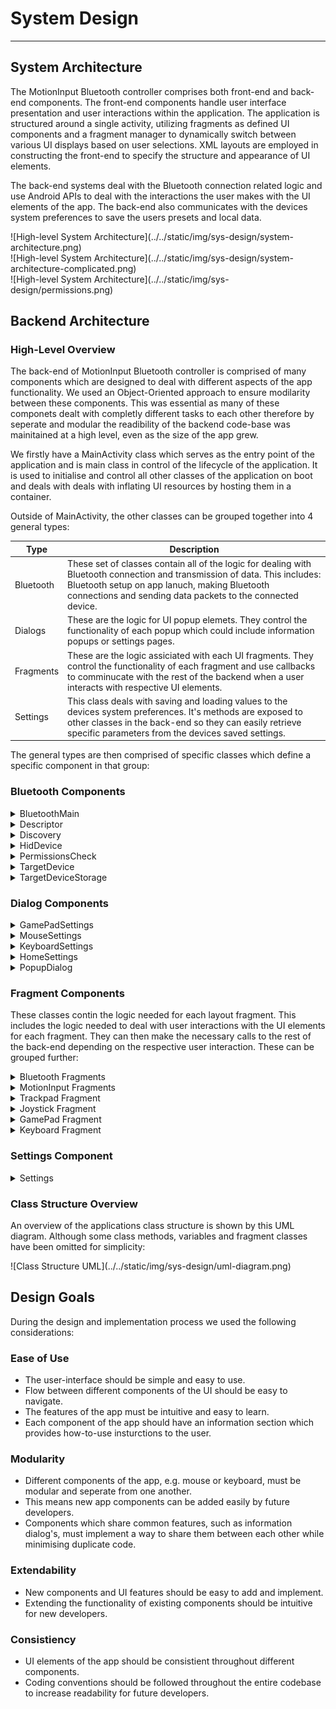 # System Design

---

## System Architecture

The MotionInput Bluetooth controller comprises both front-end and back-end components. The front-end components handle user interface presentation and user interactions within the application. The application is structured around a single activity, utilizing fragments as defined UI components and a fragment manager to dynamically switch between various UI displays based on user selections. XML layouts are employed in constructing the front-end to specify the structure and appearance of UI elements.

The back-end systems deal with the Bluetooth connection related logic and use Android APIs to deal with the interactions the user makes with the UI elements of the app. The back-end also communicates with the devices system preferences to save the users presets and local data.

<div class="img-center"> ![High-level System Architecture](../../static/img/sys-design/system-architecture.png) </div>

<div class="img-center"> ![High-level System Architecture](../../static/img/sys-design/system-architecture-complicated.png) </div>

<div class="img-center"> ![High-level System Architecture](../../static/img/sys-design/permissions.png) </div>

## Backend Architecture

### High-Level Overview

The back-end of MotionInput Bluetooth controller is comprised of many components which are designed to deal with different aspects of the app functionality. We used an Object-Oriented approach to ensure modilarity between these components. This was essential as many of these componets dealt with completly different tasks to each other therefore by seperate and modular the readibility of the backend code-base was mainitained at a high level, even as the size of the app grew.

We firstly have a MainActivity class which serves as the entry point of the application and is main class in control of the lifecycle of the application. It is used to initialise and control all other classes of the application on boot and deals with deals with inflating UI resources by hosting them in a container.

Outside of MainActivity, the other classes can be grouped together into 4 general types:

| Type | Description |
| --- | --- |
| Bluetooth | These set of classes contain all of the logic for dealing with Bluetooth connection and transmission of data. This includes: Bluetooth setup on app lanuch, making Bluetooth connections and sending data packets to the connected device. |
| Dialogs | These are the logic for UI popup elemets. They control the functionality of each popup which could include information popups or settings pages. |
| Fragments | These are the logic assiciated with each UI fragments. They control the functionality of each fragment and use callbacks to comminucate with the rest of the backend when a user interacts with respective UI elements. |
| Settings | This class deals with saving and loading values to the devices system preferences. It's methods are exposed to other classes in the back-end so they can easily retrieve specific parameters from the devices saved settings. |

The general types are then comprised of specific classes which define a specific component in that group:

### Bluetooth Components

<details>
  <summary>BluetoothMain</summary>
  <div>
    <div>
         This is the main controller class for the component. It is instanciated at boot time and subsiquently instancetes the other bluetooth classes during it's setup. Other back-end components only make calls to this classes methods to interact with the Bluetooth component then this class deals with the rest of the specific logic.
    </div>
  </div>
</details>
<details>
  <summary>Descriptor</summary>
  <div>
    <div>
    This class contains the Bluetooth HID descriptor. The descriptor outlines the characteristics of the data packet that is sent to connected devices.
    </div>
  </div>
</details>
<details>
  <summary>Discovery</summary>
  <div>
    <div>
    This class contains the logic needed to scan for nearby Bletooth devices. It looks for nearby devices when enabled then returns their name and MAC address when found using a callback method to update the UI.
    </div>
  </div>
</details>
<details>
  <summary>HidDevice</summary>
  <div>
    <div>
    This class deals with setting up the app and it's bluetooth connection under the Bluetooth HID protocol.
    </div>
  </div>
</details>
<details>
  <summary>PermissionsCheck</summary>
  <div>
    <div>
    This class is used during the setup phase of the application. It is used to check whether the user has the correct permissions enabled for Bluetooth and then prompst the user to enable them accordingly if needed. It is also used to block Bluetooth connections if these permissions are denied.
    </div>
  </div>
</details>
<details>
  <summary>TargetDevice</summary>
  <div>
    <div>
    This class is used to describe a known device the app can connect to. It contains class variables to hold the MAC address and the name of the device.
    </div>
  </div>
</details>
<details>
  <summary>TargetDeviceStorage</summary>
  <div>
    <div>
    This class is used to save and load the list of know remote devices to the apps system preferences. It uses the Jackson JSON serializer to turn a list of TargetDevice objects into a JSON string and vice versa during saving and loading operations.
    </div>
  </div>
</details>

### Dialog Components

<details>
  <summary>GamePadSettings</summary>
  <div>
    <div>
    This class contains the logic used by the Game Pad settings UI dialog to change the Game Pad settings. It interacts with the general settings class to save and load settings changes.
    </div>
  </div>
</details>
<details>
  <summary>MouseSettings</summary>
  <div>
    <div>
    This class contains the logic used by the Mouse settings UI dialog to change the Mouse settings. It interacts with the general settings class to save and load settings changes.
    </div>
  </div>
</details>
<details>
  <summary>KeyboardSettings</summary>
  <div>
    <div>
    This class contains the logic used by the Keyboard settings UI dialog to change the Keyboard settings. It interacts with the general settings class to save and load settings changes.
    </div>
  </div>
</details>
<details>
  <summary>HomeSettings</summary>
  <div>
    <div>
    This class contains the logic used by the Home settings UI dialog to change any other general app settings. It interacts with the general settings class to save and load settings changes.
    </div>
  </div>
</details>
<details>
  <summary>PopupDialog</summary>
  <div>
    <div>
    This class contains the logic needed to display information and user guide popups on the screen. It selects the correct layout depending on which information button the user has pressed.
    </div>
  </div>
</details>

### Fragment Components

These classes contin the logic needed for each layout fragment. This includes the logic needed to deal with user interactions with the UI elements for each fragment. They can then make the necessary calls to the rest of the back-end depending on the respective user interaction. These can be grouped further:

<details>
  <summary>Bluetooth Fragments</summary>
  <div>
    <div>
    These classes contin the logic for searching and adding new devices and connecting to an existing paired device. The classes in this group include:

    - BluetoothFragment
    - AddManualFragment
    - DiaplayPairedDevicesFragment
    - EnablePermissionsFragment
    - ScanResultsFragment
    </div>
  </div>
</details>
<details>
  <summary>MotionInput Fragments</summary>
  <div>
    <div>
    These contain the logic needed to display and interact with necessary UI components needed by the MotionInput for Android implementation. They then interact with the necessary MotionInput code ported from other students projects.
    </div>
  </div>
</details>
<details>
  <summary>Trackpad Fragment</summary>
  <div>
    <div>
    This class contains the logic needed to display the trackpad used for the mouse on the screen and then deal with user interactions. It measures where the user swipes to caluclaute an absolute (X,Y) value for a given movement which can then be translated into a relative mouse movement and sent via the Bluetooth component.
    </div>
  </div>
</details>
<details>
  <summary>Joystick Fragment</summary>
  <div>
    <div>
    This class contains the logic needed to diaplay the joystick used in the GamePad on the screen and deal with user interactions. It deals with updating the UI to animate JoyStick movements on the screen and also calculate relative (X,Y) values depending on the interaction with the user.
    </div>
  </div>
</details>
<details>
  <summary>GamePad Fragment</summary>
  <div>
    <div>
    This class contains the logic to diaplay the GamePad on the screen and deal with user interactions. It uses the JoyStick fragment and buttons on the screen and then communicates with the Bluetooth component respectively.
    </div>
  </div>
</details>
<details>
  <summary>Keyboard Fragment</summary>
  <div>
    <div>
    This class contains the logic to diaplay the devices soft-keyboard such that the user can use all the characters they need in a familiar way. It then interacts with the Bluetooth component depending on what the user types to control the keyboard on the remote device.
    </div>
  </div>
</details>

### Settings Component

<details>
  <summary>Settings</summary>
  <div>
    <div>
    This class defines all the parameters that need to be saved to the devices system preferences. It then provides getter and setter methods that are exposed and used by other classes to save new values or load existing values.
    </div>
  </div>
</details>

### Class Structure Overview

An overview of the applications class structure is shown by this UML diagram. Although some class methods, variables and fragment classes have been omitted for simplicity:

<div class="img-center"> ![Class Structure UML](../../static/img/sys-design/uml-diagram.png) </div>

## Design Goals

During the design and implementation process we used the following considerations:

### Ease of Use

- The user-interface should be simple and easy to use.
- Flow between different components of the UI should be easy to navigate.
- The features of the app must be intuitive and easy to learn.
- Each component of the app should have an information section which provides how-to-use insturctions to the user.

### Modularity

- Different components of the app, e.g. mouse or keyboard, must be modular and seperate from one another.
- This means new app components can be added easily by future developers.
- Components which share common features, such as information dialog's, must implement a way to share them between each other while minimising duplicate code. 

### Extendability

- New components and UI features should be easy to add and implement.
- Extending the functionality of existing components should be intuitive for new developers.

### Consistiency

- UI elements of the app should be consistient throughout different components.
- Coding conventions should be followed throughout the entire codebase to increase readability for future developers.